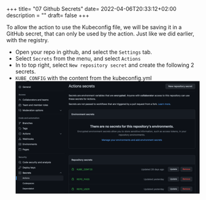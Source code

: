 +++
title= "07 Github Secrets"
date= 2022-04-06T20:33:12+02:00
description = ""
draft= false
+++

To allow the action to use the Kubeconfig file, we will be saving it in a GitHub secret, that can only be used by the action. Just like we did earlier, with the registry.

- Open your repo in github, and select the `Settings` tab.
- Select `Secrets` from the menu, and select `Actions`
- In to top right, select `New repository secret` and create the following 2 secrets.
- `KUBE_CONFIG` with the content from the kubeconfig.yml
![Github Secret](/images/github_secrets.png)